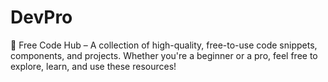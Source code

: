 # DevPro
🚀 Free Code Hub – A collection of high-quality, free-to-use code snippets, components, and projects. Whether you're a beginner or a pro, feel free to explore, learn, and use these resources!
